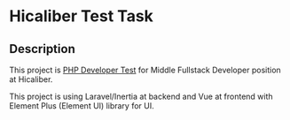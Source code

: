 # Hicaliber Test Task

## Description

This project is [PHP Developer Test](./TASK.md) for Middle Fullstack Developer position at Hicaliber.

This project is using Laravel/Inertia at backend and Vue at frontend with Element Plus (Element UI) library for UI.
